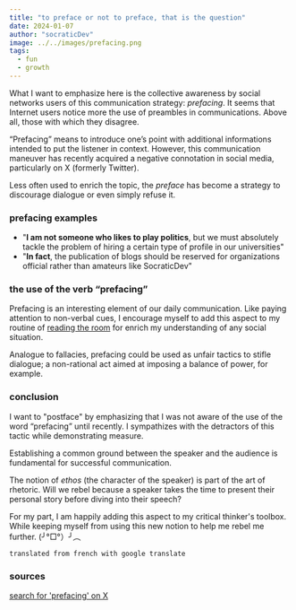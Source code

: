 ```yaml
---
title: "to preface or not to preface, that is the question"
date: 2024-01-07
author: "socraticDev"
image: ../../images/prefacing.png
tags:
  - fun
  - growth
---
```


What I want to emphasize here is the collective awareness by social networks
users of this communication strategy: _prefacing_. It seems that Internet users
notice more the use of preambles in communications. Above all, those with which they disagree.

“Prefacing” means to introduce one’s point with additional informations intended to put the listener in
context. However, this communication maneuver has recently acquired a negative
connotation in social media, particularly on X (formerly Twitter).

Less often used to enrich the topic, the _preface_ has become a strategy
to discourage dialogue or even simply refuse it.

### prefacing examples

- "**I am not someone who likes to play politics**, but we must
  absolutely tackle the problem of hiring a certain type of profile
  in our universities"
- "**In fact**, the publication of blogs should be reserved for organizations
  official rather than amateurs like SocraticDev"

### the use of the verb “prefacing”

Prefacing is an interesting element of our daily communication. Like paying
attention to non-verbal cues, I encourage myself to add this aspect to my
routine of [reading the
room](https://socratic.dev/reading-the-room-est-un-soft-skill) for enrich
my understanding of any social situation.

Analogue to fallacies, prefacing could be used as unfair tactics to stifle dialogue; a non-rational act aimed at
imposing a balance of power, for example.

### conclusion

I want to "postface" by emphasizing that I was not aware of
the use of the word “prefacing” until recently. I
sympathizes with the detractors of this tactic while demonstrating
measure.

Establishing a common ground between the speaker and the audience is
fundamental for successful communication.

The notion of _ethos_ (the character of the speaker) is part of the art of
rhetoric. Will we rebel because a speaker takes the
time to present their personal story before diving into their speech?

For my part, I am happily adding this aspect to my critical thinker's toolbox. While keeping myself from using this new notion to help me
rebel me further. (╯°□°）╯︵ 

`translated from french with google translate`

### sources

[search for 'prefacing' on X](https://twitter.com/search?q=prefacing&src=typed_query&f=live)
